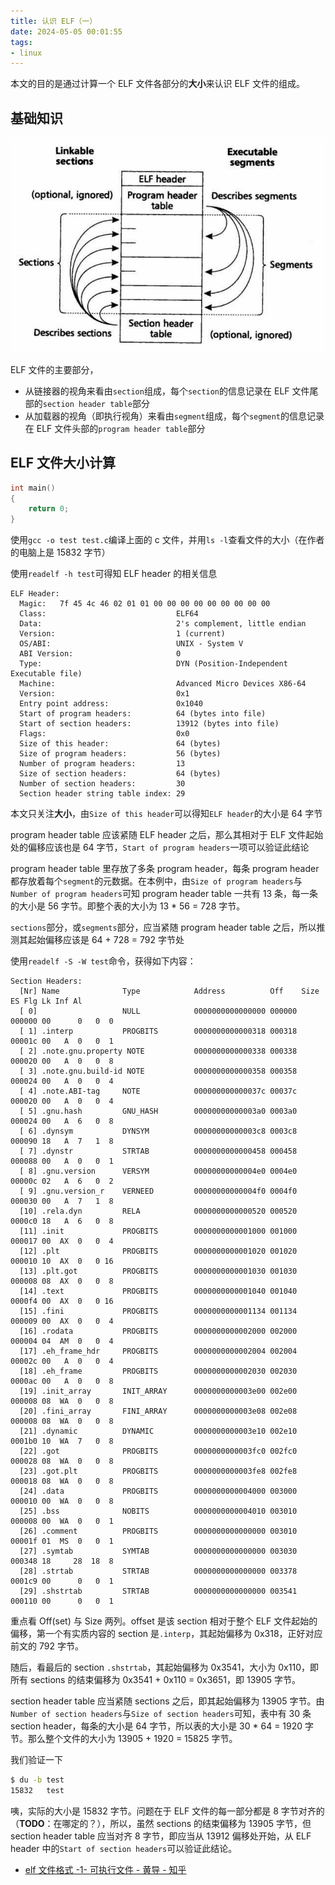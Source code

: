 ```yaml
---
title: 认识 ELF（一）
date: 2024-05-05 00:01:55
tags:
- linux
---
```


本文的目的是通过计算一个 ELF 文件各部分的**大小**来认识 ELF 文件的组成。

## 基础知识

![链接器的两种视角](../images/2802c1b8-a901-430c-87d1-3f8b4a481953.png)

ELF 文件的主要部分，

- 从链接器的视角来看由`section`组成，每个`section`的信息记录在 ELF 文件尾部的`section header table`部分
- 从加载器的视角（即执行视角）来看由`segment`组成，每个`segment`的信息记录在 ELF 文件头部的`program header table`部分

## ELF 文件大小计算

```c
int main()
{
    return 0;
}
```

使用`gcc -o test test.c`编译上面的 c 文件，并用`ls -l`查看文件的大小（在作者的电脑上是 15832 字节）

使用`readelf -h test`可得知 ELF header 的相关信息

```plain
ELF Header:
  Magic:   7f 45 4c 46 02 01 01 00 00 00 00 00 00 00 00 00 
  Class:                             ELF64
  Data:                              2's complement, little endian
  Version:                           1 (current)
  OS/ABI:                            UNIX - System V
  ABI Version:                       0
  Type:                              DYN (Position-Independent Executable file)
  Machine:                           Advanced Micro Devices X86-64
  Version:                           0x1
  Entry point address:               0x1040
  Start of program headers:          64 (bytes into file)
  Start of section headers:          13912 (bytes into file)
  Flags:                             0x0
  Size of this header:               64 (bytes)
  Size of program headers:           56 (bytes)
  Number of program headers:         13
  Size of section headers:           64 (bytes)
  Number of section headers:         30
  Section header string table index: 29
```

本文只关注**大小**，由`Size of this header`可以得知`ELF header`的大小是 64 字节

program header table 应该紧随 ELF header 之后，那么其相对于 ELF 文件起始处的偏移应该也是 64 字节，`Start of program headers`一项可以验证此结论

program header table 里存放了多条 program header，每条 program header 都存放着每个`segment`的元数据。在本例中，由`Size of program headers`与`Number of program headers`可知 program header table 一共有 13 条，每一条的大小是 56 字节。即整个表的大小为 13 * 56 = 728 字节。

`sections`部分，或`segments`部分，应当紧随 program header table 之后，所以推测其起始偏移应该是 64 + 728 = 792 字节处

使用`readelf -S -W test`命令，获得如下内容：

```plain
Section Headers:
  [Nr] Name              Type            Address          Off    Size   ES Flg Lk Inf Al
  [ 0]                   NULL            0000000000000000 000000 000000 00      0   0  0
  [ 1] .interp           PROGBITS        0000000000000318 000318 00001c 00   A  0   0  1
  [ 2] .note.gnu.property NOTE           0000000000000338 000338 000020 00   A  0   0  8
  [ 3] .note.gnu.build-id NOTE           0000000000000358 000358 000024 00   A  0   0  4
  [ 4] .note.ABI-tag     NOTE            000000000000037c 00037c 000020 00   A  0   0  4
  [ 5] .gnu.hash         GNU_HASH        00000000000003a0 0003a0 000024 00   A  6   0  8
  [ 6] .dynsym           DYNSYM          00000000000003c8 0003c8 000090 18   A  7   1  8
  [ 7] .dynstr           STRTAB          0000000000000458 000458 000088 00   A  0   0  1
  [ 8] .gnu.version      VERSYM          00000000000004e0 0004e0 00000c 02   A  6   0  2
  [ 9] .gnu.version_r    VERNEED         00000000000004f0 0004f0 000030 00   A  7   1  8
  [10] .rela.dyn         RELA            0000000000000520 000520 0000c0 18   A  6   0  8
  [11] .init             PROGBITS        0000000000001000 001000 000017 00  AX  0   0  4
  [12] .plt              PROGBITS        0000000000001020 001020 000010 10  AX  0   0 16
  [13] .plt.got          PROGBITS        0000000000001030 001030 000008 08  AX  0   0  8
  [14] .text             PROGBITS        0000000000001040 001040 0000f4 00  AX  0   0 16
  [15] .fini             PROGBITS        0000000000001134 001134 000009 00  AX  0   0  4
  [16] .rodata           PROGBITS        0000000000002000 002000 000004 04  AM  0   0  4
  [17] .eh_frame_hdr     PROGBITS        0000000000002004 002004 00002c 00   A  0   0  4
  [18] .eh_frame         PROGBITS        0000000000002030 002030 0000ac 00   A  0   0  8
  [19] .init_array       INIT_ARRAY      0000000000003e00 002e00 000008 08  WA  0   0  8
  [20] .fini_array       FINI_ARRAY      0000000000003e08 002e08 000008 08  WA  0   0  8
  [21] .dynamic          DYNAMIC         0000000000003e10 002e10 0001b0 10  WA  7   0  8
  [22] .got              PROGBITS        0000000000003fc0 002fc0 000028 08  WA  0   0  8
  [23] .got.plt          PROGBITS        0000000000003fe8 002fe8 000018 08  WA  0   0  8
  [24] .data             PROGBITS        0000000000004000 003000 000010 00  WA  0   0  8
  [25] .bss              NOBITS          0000000000004010 003010 000008 00  WA  0   0  1
  [26] .comment          PROGBITS        0000000000000000 003010 00001f 01  MS  0   0  1
  [27] .symtab           SYMTAB          0000000000000000 003030 000348 18     28  18  8
  [28] .strtab           STRTAB          0000000000000000 003378 0001c9 00      0   0  1
  [29] .shstrtab         STRTAB          0000000000000000 003541 000110 00      0   0  1
```

重点看 Off(set) 与 Size 两列。offset 是该 section 相对于整个 ELF 文件起始的偏移，第一个有实质内容的 section 是`.interp`，其起始偏移为 0x318，正好对应前文的 792 字节。

随后，看最后的 section `.shstrtab`，其起始偏移为 0x3541，大小为 0x110，即所有 sections 的结束偏移为 0x3541 + 0x110 = 0x3651，即 13905 字节。

section header table 应当紧随 sections 之后，即其起始偏移为 13905 字节。由`Number of section headers`与`Size of section headers`可知，表中有 30 条 section header，每条的大小是 64 字节，所以表的大小是 30 * 64 = 1920 字节。那么整个文件的大小为 13905 + 1920 = 15825 字节。

我们验证一下

```bash
$ du -b test
15832   test
```

咦，实际的大小是 15832 字节。问题在于 ELF 文件的每一部分都是 8 字节对齐的（**TODO**：在哪定的？），所以，虽然 sections 的结束偏移为 13905 字节，但 section header table 应当对齐 8 字节，即应当从 13912 偏移处开始，从 ELF header 中的`Start of section headers`可以验证此结论。

- [elf 文件格式 -1- 可执行文件 - 黄导 - 知乎](https://zhuanlan.zhihu.com/p/363488456)
